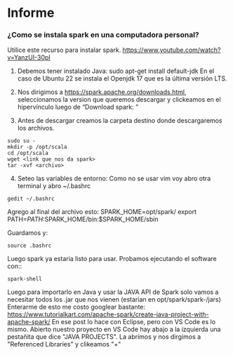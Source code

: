 # Informe

### ¿Como se instala spark en una computadora personal?

Utilice este recurso para instalar spark.
https://www.youtube.com/watch?v=YanzUI-30pI

1) Debemos tener instalado Java: sudo apt-get install default-jdk
En el caso de Ubuntu 22 se instala el Openjdk 17 que es la última versión LTS.

2) Nos dirigimos a https://spark.apache.org/downloads.html, seleccionamos la version que queremos descargar y clickeamos en el hipervínculo luego de “Download spark: ”

3) Antes de descargar creamos la carpeta destino donde descargaremos los archivos.

~~~
sudo su - 
mkdir -p /opt/scala
cd /opt/scala
wget <link que nos da spark>
tar -xvf <archivo>
~~~

4) Seteo las variables de entorno: 
Como no se usar vim voy abro otra terminal y abro ~/.bashrc
~~~
gedit ~/.bashrc
~~~

Agrego al final del archivo esto:
SPARK_HOME=opt/spark/<nombre de la carpeta que descomprimimos>
export PATH=$PATH:$SPARK_HOME/bin:$SPARK_HOME/sbin

Guardamos y:
~~~
source .bashrc
~~~

Luego spark ya estaria listo para usar.  Probamos ejecutando el software con::
~~~
spark-shell
~~~

Luego para importarlo en Java y usar la JAVA API de Spark solo vamos a necesitar todos los .jar que nos vienen (estarian en opt/spark/spark-<version>/jars)
Enterarme de esto me costo googlear bastante:
https://www.tutorialkart.com/apache-spark/create-java-project-with-apache-spark/
En ese post lo hace con Eclipse, pero con VS Code es lo mismo.
Abierto nuestro proyecto en VS Code hay abajo a la izquierda una pestañita que dice "JAVA PROJECTS".
La abrimos y nos dirgimos a "Referenced Libraries" y clikeamos "+"


